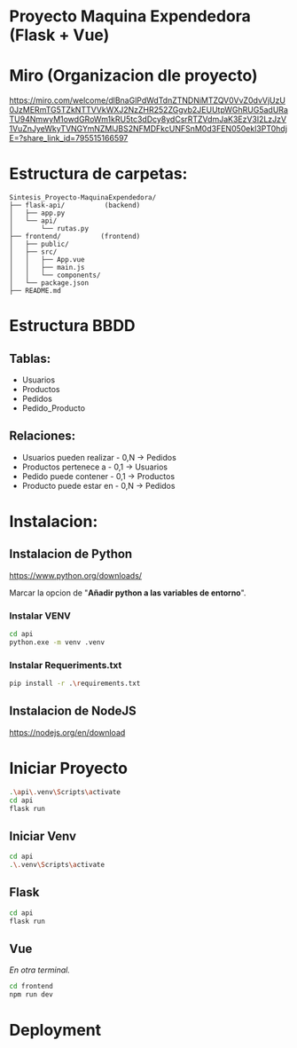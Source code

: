 # Proyecto Maquina Expendedora (Flask + Vue)

# Miro (Organizacion dle proyecto)
https://miro.com/welcome/dlBnaGlPdWdTdnZTNDNiMTZQV0VvZ0dvVjUzU0JzMERmTG5TZkNTTVVkWXJ2NzZHR252ZGgvb2JEUUtpWGhRUG5adURaTU94NmwyM1owdGRoWm1kRU5tc3dDcy8ydCsrRTZVdmJaK3EzV3l2LzJzV1VuZnJyeWkyTVNGYmNZMlJBS2NFMDFkcUNFSnM0d3FEN050ekl3PT0hdjE=?share_link_id=795515166597

# Estructura de carpetas:
```
Sintesis_Proyecto-MaquinaExpendedora/
├── flask-api/          (backend)
│   ├── app.py
│   └── api/
│       └── rutas.py
├── frontend/          (frontend)
│   ├── public/
│   ├── src/
│   │   ├── App.vue
│   │   ├── main.js
│   │   └── components/
│   └── package.json
├── README.md
```

# Estructura BBDD
## Tablas:
 - Usuarios
 - Productos
 - Pedidos
 - Pedido_Producto

## Relaciones:
 - Usuarios pueden realizar - 0,N -> Pedidos
 - Productos pertenece a - 0,1 -> Usuarios
 - Pedido puede contener - 0,1 -> Productos
 - Producto puede estar en - 0,N -> Pedidos


# Instalacion:
## Instalacion de Python
https://www.python.org/downloads/

Marcar la opcion de "**Añadir python a las variables de entorno**".

### Instalar VENV
```bash
cd api
python.exe -m venv .venv
```

### Instalar Requeriments.txt
```bash
pip install -r .\requirements.txt
```

## Instalacion de NodeJS
https://nodejs.org/en/download

# Iniciar Proyecto
```bash
.\api\.venv\Scripts\activate
cd api
flask run
```
## Iniciar Venv
```bash
cd api
.\.venv\Scripts\activate
```

## Flask
```bash
cd api
flask run
```
## Vue
*En otra terminal.*
```bash
cd frontend
npm run dev
```

# Deployment
```bash

```